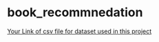 # book_recommnedation

[Your Link of csv file for dataset used in this project](https://www.kaggle.com/datasets/arashnic/book-recommendation-dataset)

